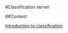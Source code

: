 #Classification server

##Content

[Introduction to classification](Classification_server/introduction_to_classification.md)